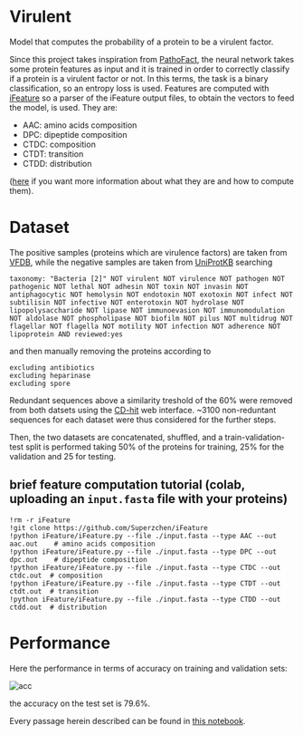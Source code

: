 # Virulent

Model that computes the probability of a protein to be a virulent factor.

Since this project takes inspiration from [PathoFact](https://microbiomejournal.biomedcentral.com/articles/10.1186/s40168-020-00993-9), the neural network takes some protein features as input and it is trained in order to correctly classify if a protein is a virulent factor or not. In this terms, the task is a binary classification, so an entropy loss is used. 
Features are computed with [iFeature](https://github.com/Superzchen/iFeature) so a parser of the iFeature output files, to obtain the vectors to feed the model, is used. They are:
- AAC: amino acids composition
- DPC: dipeptide composition
- CTDC: composition
- CTDT: transition
- CTDD: distribution

([here](https://github.com/Superzchen/iFeature/blob/master/iFeatureManual.pdf) if you want more information about what they are and how to compute them).

# Dataset

The positive samples (proteins which are virulence factors) are taken from [VFDB](http://www.mgc.ac.cn/VFs/main.htm), while the negative samples are taken from [UniProtKB](https://www.uniprot.org/help/uniprotkb) searching 
```
taxonomy: "Bacteria [2]" NOT virulent NOT virulence NOT pathogen NOT pathogenic NOT lethal NOT adhesin NOT toxin NOT invasin NOT antiphagocytic NOT hemolysin NOT endotoxin NOT exotoxin NOT infect NOT subtilisin NOT infective NOT enterotoxin NOT hydrolase NOT lipopolysaccharide NOT lipase NOT immunoevasion NOT immunomodulation NOT aldolase NOT phospholipase NOT biofilm NOT pilus NOT multidrug NOT flagellar NOT flagella NOT motility NOT infection NOT adherence NOT lipoprotein AND reviewed:yes
```
and then manually removing the proteins according to
```
excluding antibiotics
excluding heparinase 
excluding spore
```
Redundant sequences above a similarity treshold of the 60% were removed from both datsets using the [CD-hit](http://weizhong-lab.ucsd.edu/cdhit-web-server/cgi-bin/index.cgi?cmd=cd-hit) web interface. ~3100 non-reduntant sequences for each dataset were thus considered for the further steps.

Then, the two datasets are concatenated, shuffled, and a train-validation-test split is performed taking 50% of the proteins for training, 25% for the validation and 25 for testing.

## brief feature computation tutorial (colab, uploading an `input.fasta` file with your proteins)
```
!rm -r iFeature
!git clone https://github.com/Superzchen/iFeature
!python iFeature/iFeature.py --file ./input.fasta --type AAC --out aac.out    # amino acids composition
!python iFeature/iFeature.py --file ./input.fasta --type DPC --out dpc.out    # dipeptide composition
!python iFeature/iFeature.py --file ./input.fasta --type CTDC --out ctdc.out  # composition
!python iFeature/iFeature.py --file ./input.fasta --type CTDT --out ctdt.out  # transition
!python iFeature/iFeature.py --file ./input.fasta --type CTDD --out ctdd.out  # distribution
```

# Performance

Here the performance in terms of accuracy on training and validation sets:

![acc](https://user-images.githubusercontent.com/62892813/158029536-0f10cd8d-7238-4eb9-8401-7340ed2c6248.png)

the accuracy on the test set is 79.6%.

Every passage herein described can be found in [this notebook](./example.ipynb).
